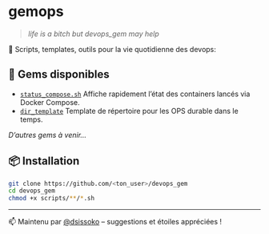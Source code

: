 # gemops

> *life is a bitch but devops_gem may help*

💎 Scripts, templates, outils pour la vie quotidienne des devops:

## 🚀 Gems disponibles

- [`status_compose.sh`](./STATUS_COMPOSE.md)
  Affiche rapidement l’état des containers lancés via Docker Compose.
- [`dir_template`](./DIR_TEMPLATE.md)
  Template de répertoire pour les OPS durable dans le temps.

*D’autres gems à venir…*

## 📦 Installation

```bash
git clone https://github.com/<ton_user>/devops_gem
cd devops_gem
chmod +x scripts/**/*.sh
```

---

📫 Maintenu par [@dsissoko](https://github.com/dsissoko) – suggestions et étoiles appréciées !
